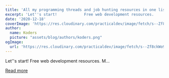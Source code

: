 ```yaml
---
title: 'All my programming threads and job hunting resources in one list'
excerpt: 'Let''s start!            Free web development resources.                                    M...'
date: '2020-12-18'
coverImage: 'https://res.cloudinary.com/practicaldev/image/fetch/s--Zf8ckWo9--/c_imagga_scale,f_auto,fl_progressive,h_420,q_auto,w_1000/https://dev-to-uploads.s3.amazonaws.com/i/z99xgznc6zb7dhjmhi11.png'
author:
  name: Koders
  picture: "assets/blog/authors/koders.png"
ogImage:
  url: 'https://res.cloudinary.com/practicaldev/image/fetch/s--Zf8ckWo9--/c_imagga_scale,f_auto,fl_progressive,h_420,q_auto,w_1000/https://dev-to-uploads.s3.amazonaws.com/i/z99xgznc6zb7dhjmhi11.png'
---
```


Let''s start!            Free web development resources.                                    M...

[Read more](https://dev.to/denicmarko/all-my-programming-threads-and-job-hunting-resources-in-one-list-5ed7)
